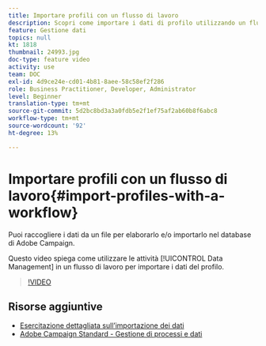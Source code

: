 ```yaml
---
title: Importare profili con un flusso di lavoro
description: Scopri come importare i dati di profilo utilizzando un flusso di lavoro.
feature: Gestione dati
topics: null
kt: 1818
thumbnail: 24993.jpg
doc-type: feature video
activity: use
team: DOC
exl-id: 4d9ce24e-cd01-4b81-8aee-58c58ef2f286
role: Business Practitioner, Developer, Administrator
level: Beginner
translation-type: tm+mt
source-git-commit: 5d2bc8bd3a3a0fdb5e2f1ef75af2ab60b8f6abc8
workflow-type: tm+mt
source-wordcount: '92'
ht-degree: 13%

---
```


# Importare profili con un flusso di lavoro{#import-profiles-with-a-workflow}

Puoi raccogliere i dati da un file per elaborarlo e/o importarlo nel database di Adobe Campaign.

Questo video spiega come utilizzare le attività [!UICONTROL Data Management] in un flusso di lavoro per importare i dati del profilo.

>[!VIDEO](https://video.tv.adobe.com/v/24993?quality=12)

## Risorse aggiuntive

* [Esercitazione dettagliata sull’importazione dei dati](https://docs.adobe.com/content/help/en/campaign-standard/using/managing-processes-and-data/workflow-general-operation/importing-data.html#example--import-workflow-template)
* [Adobe Campaign Standard - Gestione di processi e dati](https://docs.adobe.com/content/help/en/campaign-standard/using/managing-processes-and-data/about-workflows-and-data-management/discovering-workflows.html)
